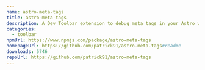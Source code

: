 ```yaml
---
name: astro-meta-tags
title: astro-meta-tags
description: A Dev Toolbar extension to debug meta tags in your Astro website
categories:
  - toolbar
npmUrl: https://www.npmjs.com/package/astro-meta-tags
homepageUrl: https://github.com/patrick91/astro-meta-tags#readme
downloads: 5746
repoUrl: https://github.com/patrick91/astro-meta-tags
---
```

